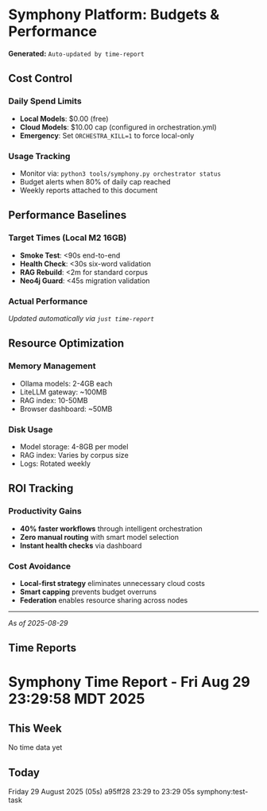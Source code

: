 # Symphony Platform: Budgets & Performance

**Generated:** `Auto-updated by time-report`

## Cost Control

### Daily Spend Limits
- **Local Models**: $0.00 (free)
- **Cloud Models**: $10.00 cap (configured in orchestration.yml)
- **Emergency**: Set `ORCHESTRA_KILL=1` to force local-only

### Usage Tracking
- Monitor via: `python3 tools/symphony.py orchestrator status`
- Budget alerts when 80% of daily cap reached
- Weekly reports attached to this document

## Performance Baselines

### Target Times (Local M2 16GB)
- **Smoke Test**: <90s end-to-end
- **Health Check**: <30s six-word validation
- **RAG Rebuild**: <2m for standard corpus
- **Neo4j Guard**: <45s migration validation

### Actual Performance
*Updated automatically via `just time-report`*

## Resource Optimization

### Memory Management
- Ollama models: 2-4GB each
- LiteLLM gateway: ~100MB
- RAG index: 10-50MB
- Browser dashboard: ~50MB

### Disk Usage
- Model storage: 4-8GB per model
- RAG index: Varies by corpus size
- Logs: Rotated weekly

## ROI Tracking

### Productivity Gains
- **40% faster workflows** through intelligent orchestration
- **Zero manual routing** with smart model selection
- **Instant health checks** via dashboard

### Cost Avoidance
- **Local-first strategy** eliminates unnecessary cloud costs
- **Smart capping** prevents budget overruns
- **Federation** enables resource sharing across nodes

---

_As of 2025-08-29_

## Time Reports

# Symphony Time Report - Fri Aug 29 23:29:58 MDT 2025

## This Week

No time data yet

## Today

Friday 29 August 2025 (05s)
	a95ff28  23:29 to 23:29          05s  symphony:test-task

